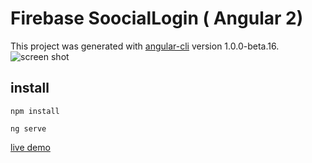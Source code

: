 # Firebase SoocialLogin ( Angular 2)

This project was generated with [angular-cli](https://github.com/angular/angular-cli) version 1.0.0-beta.16.
![screen shot](https://firebasestorage.googleapis.com/v0/b/angular2login-92917.appspot.com/o/screen.png?alt=media&token=dc7c66db-c636-4958-8a41-7f4ab128a4af)
## install
 ```
 npm install
 ```


 ```
 ng serve
 ```

 [live demo](https://angular2login-92917.firebaseapp.com/)